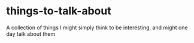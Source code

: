 # things-to-talk-about
A collection of things I might simply think to be interesting, and might one day talk about them
